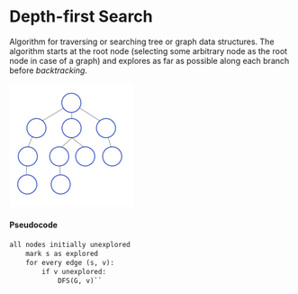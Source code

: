 # Depth-first Search

Algorithm for traversing or searching tree or graph data structures. The algorithm starts at the root node (selecting some arbitrary node as the root node in case of a graph) and explores as far as possible along each branch before _backtracking_.

![dfs](./dfs.gif)

#### Pseudocode

```
all nodes initially unexplored
    mark s as explored
    for every edge (s, v):
        if v unexplored:
            DFS(G, v)``
```
